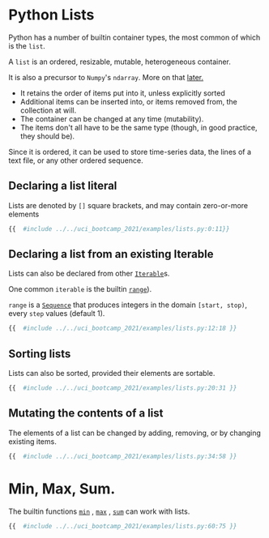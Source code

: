 # Python Lists

Python has a number of builtin container types, the most common of which is the `list`.

A `list` is an ordered, resizable, mutable, heterogeneous container.

It is also a precursor to `Numpy`'s `ndarray`. More on that [later.](the_ndarray.md)

- It retains the order of items put into it, unless explicitly sorted
- Additional items can be inserted into, or items removed from, the collection at will.
- The container can be changed at any time (mutability).
- The items don't all have to be the same type (though, in good practice, they should be).

Since it is ordered, it can be used to store time-series data, the lines of a text file, or any other
ordered sequence.

## Declaring a list literal

Lists are denoted by `[]` square brackets, and may contain zero-or-more elements

```python
{{  #include ../../uci_bootcamp_2021/examples/lists.py:0:11}}
```

## Declaring a list from an existing Iterable

Lists can also be declared from
other [`Iterable`](https://docs.python.org/3/library/collections.abc.html#collections.abc.Iterable)s.

One common `iterable` is the
builtin [`range`](https://docs.python.org/3/library/functions.html#func-range)).

`range` is a [`Sequence`](https://docs.python.org/3/library/stdtypes.html#typesseq) that produces
integers in the domain `[start, stop)`, every `step` values (default 1).

```python
{{  #include ../../uci_bootcamp_2021/examples/lists.py:12:18 }}
```

## Sorting lists

Lists can also be sorted, provided their elements are sortable.

```python
{{  #include ../../uci_bootcamp_2021/examples/lists.py:20:31 }}
```

## Mutating the contents of a list

The elements of a list can be changed by adding, removing, or by changing existing items.

```python
{{  #include ../../uci_bootcamp_2021/examples/lists.py:34:58 }}
```

# Min, Max, Sum.

The builtin functions [`min`](https://docs.python.org/3/library/functions.html#min)
, [`max`](https://docs.python.org/3/library/functions.html#max)
, [`sum`](https://docs.python.org/3/library/functions.html#sum) can work with lists.

```python
{{  #include ../../uci_bootcamp_2021/examples/lists.py:60:75 }}
```
